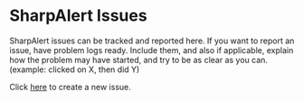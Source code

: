 # SharpAlert Issues
SharpAlert issues can be tracked and reported here. If you want to report an issue, have problem logs ready. Include them, and also if applicable, explain how the problem may have started, and try to be as clear as you can. (example: clicked on X, then did Y)

Click [here](https://github.com/BunnyTub/SharpAlert-issues/issues/new) to create a new issue.
